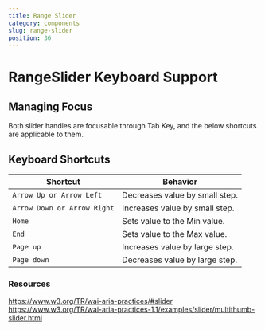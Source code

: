 ```yaml
---
title: Range Slider
category: components
slug: range-slider
position: 36
---
```

# RangeSlider Keyboard Support

## Managing Focus

Both slider handles are focusable through Tab Key, and the below shortcuts are applicable to them.

## Keyboard Shortcuts

| Shortcut | Behavior |
|--------|-----------------|
|`Arrow Up or Arrow Left`| Decreases value by small step.|
|`Arrow Down or Arrow Right`|Increases value by small step.|
|`Home`| Sets value to the Min value.|
|`End`| Sets value to the Max value.|
|`Page up`| Increases value by large step.|
|`Page down`| Decreases value by large step.|

### Resources

https://www.w3.org/TR/wai-aria-practices/#slider
https://www.w3.org/TR/wai-aria-practices-1.1/examples/slider/multithumb-slider.html
